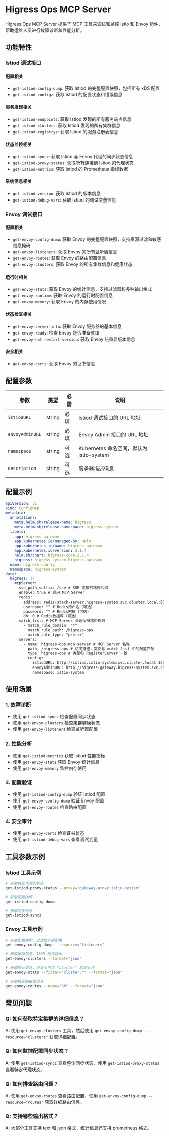 # Higress Ops MCP Server

Higress Ops MCP Server 提供了 MCP 工具来调试和监控 Istio 和 Envoy 组件，帮助运维人员进行故障诊断和性能分析。

## 功能特性

### Istiod 调试接口

#### 配置相关
- `get-istiod-config-dump`: 获取 Istiod 的完整配置快照，包括所有 xDS 配置
- `get-istiod-configz`: 获取 Istiod 的配置状态和错误信息

#### 服务发现相关
- `get-istiod-endpointz`: 获取 Istiod 发现的所有服务端点信息
- `get-istiod-clusters`: 获取 Istiod 发现的所有集群信息
- `get-istiod-registryz`: 获取 Istiod 的服务注册表信息

#### 状态监控相关
- `get-istiod-syncz`: 获取 Istiod 与 Envoy 代理的同步状态信息
- `get-istiod-proxy-status`: 获取所有连接到 Istiod 的代理状态
- `get-istiod-metrics`: 获取 Istiod 的 Prometheus 指标数据

#### 系统信息相关
- `get-istiod-version`: 获取 Istiod 的版本信息
- `get-istiod-debug-vars`: 获取 Istiod 的调试变量信息

### Envoy 调试接口

#### 配置相关
- `get-envoy-config-dump`: 获取 Envoy 的完整配置快照，支持资源过滤和敏感信息掩码
- `get-envoy-listeners`: 获取 Envoy 的所有监听器信息
- `get-envoy-routes`: 获取 Envoy 的路由配置信息
- `get-envoy-clusters`: 获取 Envoy 的所有集群信息和健康状态

#### 运行时相关
- `get-envoy-stats`: 获取 Envoy 的统计信息，支持过滤器和多种输出格式
- `get-envoy-runtime`: 获取 Envoy 的运行时配置信息
- `get-envoy-memory`: 获取 Envoy 的内存使用情况

#### 状态检查相关
- `get-envoy-server-info`: 获取 Envoy 服务器的基本信息
- `get-envoy-ready`: 检查 Envoy 是否准备就绪
- `get-envoy-hot-restart-version`: 获取 Envoy 热重启版本信息

#### 安全相关
- `get-envoy-certs`: 获取 Envoy 的证书信息

## 配置参数

| 参数 | 类型 | 必需 | 说明 |
|------|------|------|------|
| `istiodURL` | string | 必填 | Istiod 调试接口的 URL 地址 |
| `envoyAdminURL` | string | 必填 | Envoy Admin 接口的 URL 地址 |
| `namespace` | string | 可选 | Kubernetes 命名空间，默认为 istio-system |
| `description` | string | 可选 | 服务器描述信息 |

## 配置示例

```yaml
apiVersion: v1
kind: ConfigMap
metadata:
  annotations:
    meta.helm.sh/release-name: higress
    meta.helm.sh/release-namespace: higress-system
  labels:
    app: higress-gateway
    app.kubernetes.io/managed-by: Helm
    app.kubernetes.io/name: higress-gateway
    app.kubernetes.io/version: 2.1.4
    helm.sh/chart: higress-core-2.1.4
    higress: higress-system-higress-gateway
  name: higress-config
  namespace: higress-system
data:
  higress: |-
    mcpServer:
      sse_path_suffix: /sse # SSE 连接的路径后缀
      enable: true # 启用 MCP Server
      redis:
        address: redis-stack-server.higress-system.svc.cluster.local:6379 # Redis服务地址
        username: "" # Redis用户名（可选）
        password: "" # Redis密码（可选）
        db: 0 # Redis数据库（可选）
      match_list: # MCP Server 会话保持路由规则
        - match_rule_domain: "*"
          match_rule_path: /higress-ops
          match_rule_type: "prefix"
      servers:
        - name: higress-ops-mcp-server # MCP Server 名称
          path: /higress-ops # 访问路径，需要与 match_list 中的配置匹配
          type: higress-ops # 类型和 RegisterServer 一致
          config:
            istiodURL: http://istiod.istio-system.svc.cluster.local:15014
            envoyAdminURL: http://higress-gateway.higress-system.svc.cluster.local:15000
            namespace: istio-system
```

## 使用场景

### 1. 故障诊断
- 使用 `get-istiod-syncz` 检查配置同步状态
- 使用 `get-envoy-clusters` 检查集群健康状态  
- 使用 `get-envoy-listeners` 检查监听器配置

### 2. 性能分析
- 使用 `get-istiod-metrics` 获取 Istiod 性能指标
- 使用 `get-envoy-stats` 获取 Envoy 统计信息
- 使用 `get-envoy-memory` 监控内存使用

### 3. 配置验证
- 使用 `get-istiod-config-dump` 验证 Istiod 配置
- 使用 `get-envoy-config-dump` 验证 Envoy 配置
- 使用 `get-envoy-routes` 检查路由配置

### 4. 安全审计
- 使用 `get-envoy-certs` 检查证书状态
- 使用 `get-istiod-debug-vars` 查看调试变量

## 工具参数示例

### Istiod 工具示例

```bash
# 获取特定代理的状态
get-istiod-proxy-status --proxy="gateway-proxy.istio-system"

# 获取配置快照
get-istiod-config-dump

# 获取同步状态
get-istiod-syncz
```

### Envoy 工具示例

```bash
# 获取配置快照，过滤监听器配置
get-envoy-config-dump --resource="listeners"

# 获取集群信息，JSON 格式输出
get-envoy-clusters --format="json"

# 获取统计信息，只显示包含 "cluster" 的统计项
get-envoy-stats --filter="cluster.*" --format="json"

# 获取特定路由表信息
get-envoy-routes --name="80" --format="json"
```

## 常见问题

### Q: 如何获取特定集群的详细信息？
A: 使用 `get-envoy-clusters` 工具，然后使用 `get-envoy-config-dump --resource="clusters"` 获取详细配置。

### Q: 如何监控配置同步状态？
A: 使用 `get-istiod-syncz` 查看整体同步状态，使用 `get-istiod-proxy-status` 查看特定代理状态。

### Q: 如何排查路由问题？
A: 使用 `get-envoy-routes` 查看路由配置，使用 `get-envoy-config-dump --resource="routes"` 获取详细路由信息。

### Q: 支持哪些输出格式？
A: 大部分工具支持 text 和 json 格式，统计信息还支持 prometheus 格式。
